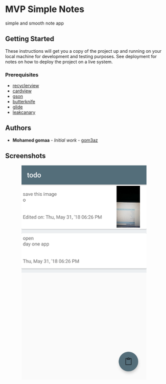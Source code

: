 # MVP Simple Notes
simple and smooth note app 

## Getting Started

These instructions will get you a copy of the project up and running on your local machine for development and testing purposes. See deployment for notes on how to deploy the project on a live system.

### Prerequisites

* [recyclerview](https://developer.android.com/guide/topics/ui/layout/recyclerview)
* [cardview](https://developer.android.com/guide/topics/ui/layout/cardview)
* [gson](https://github.com/google/gson)
* [butterknife](http://jakewharton.github.io/butterknife/)
* [glide](https://github.com/bumptech/glide)
* [leakcanary](https://github.com/square/leakcanary)

## Authors

* **Mohamed gomaa** - *Initial work* - [gom3az](https://github.com/gom3az)

## Screenshots
<div align="center">
    <img src="/ss1.png" width="400px"</img> 
</div>
